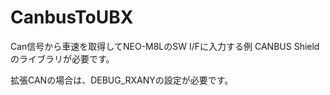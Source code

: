 # CanbusToUBX
Can信号から車速を取得してNEO-M8LのSW I/Fに入力する例
CANBUS Shieldのライブラリが必要です。

拡張CANの場合は、DEBUG_RXANYの設定が必要です。
